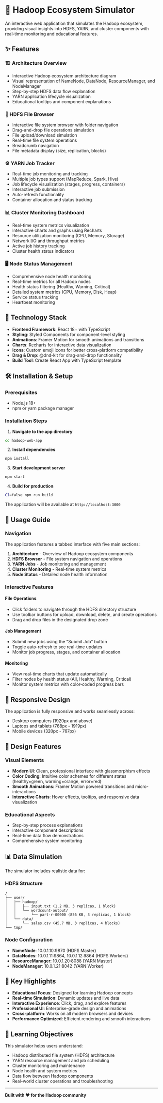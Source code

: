 # 🐘 Hadoop Ecosystem Simulator

An interactive web application that simulates the Hadoop ecosystem, providing visual insights into HDFS, YARN, and cluster components with real-time monitoring and educational features.

## ✨ Features

### 🏗️ Architecture Overview
- Interactive Hadoop ecosystem architecture diagram
- Visual representation of NameNode, DataNode, ResourceManager, and NodeManager
- Step-by-step HDFS data flow explanation
- YARN application lifecycle visualization
- Educational tooltips and component explanations

### 📁 HDFS File Browser
- Interactive file system browser with folder navigation
- Drag-and-drop file operations simulation
- File upload/download simulation
- Real-time file system operations
- Breadcrumb navigation
- File metadata display (size, replication, blocks)

### ⚙️ YARN Job Tracker
- Real-time job monitoring and tracking
- Multiple job types support (MapReduce, Spark, Hive)
- Job lifecycle visualization (stages, progress, containers)
- Interactive job submission
- Auto-refresh functionality
- Container allocation and status tracking

### 📊 Cluster Monitoring Dashboard
- Real-time system metrics visualization
- Interactive charts and graphs using Recharts
- Resource utilization monitoring (CPU, Memory, Storage)
- Network I/O and throughput metrics
- Active job history tracking
- Cluster health status indicators

### 🖥️ Node Status Management
- Comprehensive node health monitoring
- Real-time metrics for all Hadoop nodes
- Health status filtering (Healthy, Warning, Critical)
- Detailed system metrics (CPU, Memory, Disk, Heap)
- Service status tracking
- Heartbeat monitoring

## 🚀 Technology Stack

- **Frontend Framework**: React 18+ with TypeScript
- **Styling**: Styled Components for component-level styling
- **Animations**: Framer Motion for smooth animations and transitions
- **Charts**: Recharts for interactive data visualization
- **Icons**: Custom emoji icons for better cross-platform compatibility
- **Drag & Drop**: @dnd-kit for drag-and-drop functionality
- **Build Tool**: Create React App with TypeScript template

## 🛠️ Installation & Setup

### Prerequisites
- Node.js 18+ 
- npm or yarn package manager

### Installation Steps

1. **Navigate to the app directory**
```bash
cd hadoop-web-app
```

2. **Install dependencies**
```bash
npm install
```

3. **Start development server**
```bash
npm start
```

4. **Build for production**
```bash
CI=false npm run build
```

The application will be available at `http://localhost:3000`

## 🎯 Usage Guide

### Navigation
The application features a tabbed interface with five main sections:

1. **Architecture** - Overview of Hadoop ecosystem components
2. **HDFS Browser** - File system navigation and operations
3. **YARN Jobs** - Job monitoring and management  
4. **Cluster Monitoring** - Real-time system metrics
5. **Node Status** - Detailed node health information

### Interactive Features

#### File Operations
- Click folders to navigate through the HDFS directory structure
- Use toolbar buttons for upload, download, delete, and create operations
- Drag and drop files in the designated drop zone

#### Job Management
- Submit new jobs using the "Submit Job" button
- Toggle auto-refresh to see real-time updates
- Monitor job progress, stages, and container allocation

#### Monitoring
- View real-time charts that update automatically
- Filter nodes by health status (All, Healthy, Warning, Critical)
- Monitor system metrics with color-coded progress bars

## 📱 Responsive Design

The application is fully responsive and works seamlessly across:
- Desktop computers (1920px and above)
- Laptops and tablets (768px - 1919px)
- Mobile devices (320px - 767px)

## 🎨 Design Features

### Visual Elements
- **Modern UI**: Clean, professional interface with glassmorphism effects
- **Color Coding**: Intuitive color schemes for different states (healthy=green, warning=orange, error=red)
- **Smooth Animations**: Framer Motion powered transitions and micro-interactions
- **Interactive Charts**: Hover effects, tooltips, and responsive data visualization

### Educational Aspects
- Step-by-step process explanations
- Interactive component descriptions
- Real-time data flow demonstrations
- Comprehensive system monitoring

## 📊 Data Simulation

The simulator includes realistic data for:

### HDFS Structure
```
/
├── user/
│   ├── hadoop/
│   │   ├── input.txt (1.2 MB, 3 replicas, 1 block)
│   │   └── wordcount-output/
│   │       └── part-r-00000 (856 KB, 3 replicas, 1 block)
│   └── data/
│       └── sales.csv (45.7 MB, 3 replicas, 4 blocks)
└── tmp/
```

### Node Configuration
- **NameNode**: 10.0.1.10:9870 (HDFS Master)
- **DataNodes**: 10.0.1.11:9864, 10.0.1.12:9864 (HDFS Workers)
- **ResourceManager**: 10.0.1.20:8088 (YARN Master)
- **NodeManager**: 10.0.1.21:8042 (YARN Worker)

## 🌟 Key Highlights

- **Educational Focus**: Designed for learning Hadoop concepts
- **Real-time Simulation**: Dynamic updates and live data
- **Interactive Experience**: Click, drag, and explore features
- **Professional UI**: Enterprise-grade design and animations
- **Cross-platform**: Works on all modern browsers and devices
- **Performance Optimized**: Efficient rendering and smooth interactions

## 📖 Learning Objectives

This simulator helps users understand:
- Hadoop distributed file system (HDFS) architecture
- YARN resource management and job scheduling
- Cluster monitoring and maintenance
- Node health and system metrics
- Data flow between Hadoop components
- Real-world cluster operations and troubleshooting

---

**Built with ❤️ for the Hadoop community**